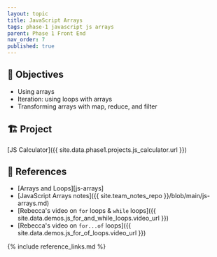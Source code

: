 ```yaml
---
layout: topic
title: JavaScript Arrays
tags: phase-1 javascript js arrays
parent: Phase 1 Front End
nav_order: 7
published: true
---
```


## 🎯 Objectives

- Using arrays
- Iteration: using loops with arrays
- Transforming arrays with map, reduce, and filter

## 🏗️ Project

[JS Calculator]({{ site.data.phase1.projects.js_calculator.url }})

## 🔖 References

- [Arrays and Loops][js-arrays]
- [JavaScript Arrays notes]({{ site.team_notes_repo }}/blob/main/js-arrays.md)
- [Rebecca's video on `for` loops & `while` loops]({{ site.data.demos.js_for_and_while_loops.video_url }})
- [Rebecca's video on `for...of` loops]({{ site.data.demos.js_for_of_loops.video_url }})

{% include reference_links.md %}
